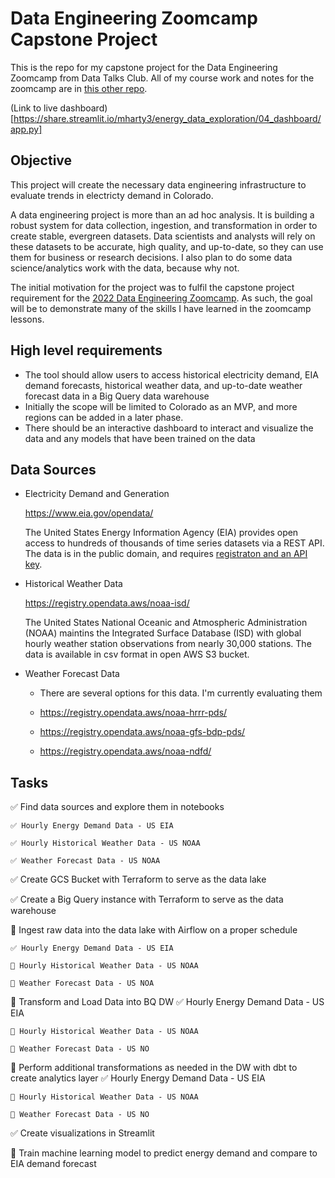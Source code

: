 # Data Engineering Zoomcamp Capstone Project

This is the repo for my capstone project for the Data Engineering Zoomcamp from Data Talks Club. All of my course work and notes for the zoomcamp are in [this other repo](https://github.com/mharty3/data_engineering_zoomcamp_2022).

(Link to live dashboard)[https://share.streamlit.io/mharty3/energy_data_exploration/04_dashboard/app.py]

## Objective

This project will create the necessary data engineering infrastructure to evaluate trends in electricty demand in Colorado.

A data engineering project is more than an ad hoc analysis. It is building a robust system for data collection, ingestion, and transformation in order to create stable, evergreen datasets. Data scientists and analysts will rely on these datasets to be accurate, high quality, and up-to-date, so they can use them for business or research decisions. I also plan to do some data science/analytics work with the data, because why not.

The initial motivation for the project was to fulfil the capstone project requirement for the [2022 Data Engineering Zoomcamp](https://github.com/mharty3/data_engineering_zoomcamp_2022). As such, the goal will be to demonstrate many of the skills I have learned in the zoomcamp lessons.

## High level requirements

* The tool should allow users to access historical electricity demand, EIA demand forecasts, historical weather data, and up-to-date weather forecast data in a Big Query data warehouse
* Initially the scope will be limited to Colorado as an MVP, and more regions can be added in a later phase.
* There should be an interactive dashboard to interact and visualize the data and any models that have been trained on the data

## Data Sources

* Electricity Demand and Generation

  https://www.eia.gov/opendata/

  The United States Energy Information Agency (EIA) provides open access to hundreds of thousands of time series datasets via a REST API. The data is in the public domain, and requires [registraton and an API key](https://www.eia.gov/opendata/register.php).

* Historical Weather Data

  https://registry.opendata.aws/noaa-isd/

  The United States National Oceanic and Atmospheric Administration (NOAA) maintins the Integrated Surface Database (ISD) with global hourly weather station observations from nearly 30,000 stations. The data is available in csv format in open AWS S3 bucket.

* Weather Forecast Data
  * There are several options for this data. I'm currently evaluating them

  * https://registry.opendata.aws/noaa-hrrr-pds/
  * https://registry.opendata.aws/noaa-gfs-bdp-pds/
  * https://registry.opendata.aws/noaa-ndfd/


## Tasks
✅ Find data sources and explore them in notebooks

    ✅ Hourly Energy Demand Data - US EIA

    ✅ Hourly Historical Weather Data - US NOAA

    ✅ Weather Forecast Data - US NOAA

✅ Create GCS Bucket with Terraform to serve as the data lake

✅ Create a Big Query instance with Terraform to serve as the data warehouse

🔲 Ingest raw data into the data lake with Airflow on a proper schedule

    ✅ Hourly Energy Demand Data - US EIA

    🔲 Hourly Historical Weather Data - US NOAA

    🔲 Weather Forecast Data - US NOA


🔲 Transform and Load Data into BQ DW
    ✅ Hourly Energy Demand Data - US EIA

    🔲 Hourly Historical Weather Data - US NOAA

    🔲 Weather Forecast Data - US NO

🔲 Perform additional transformations as needed in the DW with dbt to create analytics layer
    ✅ Hourly Energy Demand Data - US EIA

    🔲 Hourly Historical Weather Data - US NOAA

    🔲 Weather Forecast Data - US NO

✅ Create visualizations in Streamlit

🔲 Train machine learning model to predict energy demand and compare to EIA demand forecast
